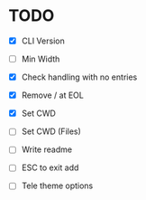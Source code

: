 # TODO
- [x] CLI Version
- [ ] Min Width
- [x] Check handling with no entries
- [x] Remove / at EOL
- [x] Set CWD
- [ ] Set CWD (Files)
- [ ] Write readme
- [ ] ESC to exit add
- [ ] Tele theme options

